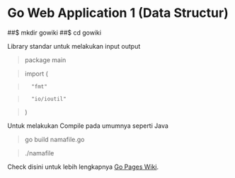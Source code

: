 # Go Web Application 1 (Data Structur)

##$ mkdir gowiki
##$ cd gowiki

Library standar untuk melakukan input output

>package main

>import (

>		"fmt"

>		"io/ioutil"

>)


Untuk melakukan Compile pada umumnya seperti Java 
>go build namafile.go

>./namafile

Check disini untuk lebih lengkapnya [Go Pages Wiki](https://golang.org/doc/articles/wiki/).
